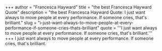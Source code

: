 +++
author = "Francesca Hayward"
title = "the best Francesca Hayward Quote"
description = "the best Francesca Hayward Quote: I just want always to move people at every performance. If someone cries, that's brilliant."
slug = "i-just-want-always-to-move-people-at-every-performance-if-someone-cries-thats-brilliant"
quote = '''I just want always to move people at every performance. If someone cries, that's brilliant.'''
+++
I just want always to move people at every performance. If someone cries, that's brilliant.
